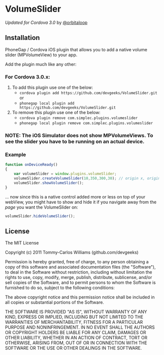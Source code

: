 VolumeSlider
============

*Updated for Cordova 3.0* by [@orbitaloop](https://github.com/orbitaloop)

Installation
------------

PhoneGap / Cordova iOS plugin that allows you to add a native volume slider (MPVolumeView) to your app.

Add the plugin much like any other:

### For Cordova 3.0.x:

1. To add this plugin use one of the below: 
	- `cordova plugin add https://github.com/devgeeks/VolumeSlider.git` or 
	- `phonegap local plugin add https://github.com/devgeeks/VolumeSlider.git`
2. To remove this plugin use one of the below: 
	- `cordova plugin remove com.simplec.plugins.volumeslider`
	- `phonegap local plugin remove com.simplec.plugins.volumeslider`

### NOTE: The iOS Simulator does not show MPVolumeViews. To see the slider you have to be running on an actual device.

### Example
```javascript
function onDeviceReady()
{
	var volumeSlider = window.plugins.volumeSlider;
	volumeSlider.createVolumeSlider(10,350,300,30); // origin x, origin y, width, height
	volumeSlider.showVolumeSlider();
}
```

... now since this is a native control added more or less on top of your webView, you might have to show and hide it if you navigate away from the _page_ you want the VolumeSlider on:

```javascript
volumeSlider.hideVolumeSlider();
```


## License

The MIT License

Copyright (c) 2011 Tommy-Carlos Williams (github.com/devgeeks)

Permission is hereby granted, free of charge, to any person obtaining a copy of this software and associated documentation files (the "Software"), to deal in the Software without restriction, including without limitation the rights to use, copy, modify, merge, publish, distribute, sublicense, and/or sell copies of the Software, and to permit persons to whom the Software is furnished to do so, subject to the following conditions:

The above copyright notice and this permission notice shall be included in all copies or substantial portions of the Software.

THE SOFTWARE IS PROVIDED "AS IS", WITHOUT WARRANTY OF ANY KIND, EXPRESS OR IMPLIED, INCLUDING BUT NOT LIMITED TO THE WARRANTIES OF MERCHANTABILITY, FITNESS FOR A PARTICULAR PURPOSE AND NONINFRINGEMENT. IN NO EVENT SHALL THE AUTHORS OR COPYRIGHT HOLDERS BE LIABLE FOR ANY CLAIM, DAMAGES OR OTHER LIABILITY, WHETHER IN AN ACTION OF CONTRACT, TORT OR OTHERWISE, ARISING FROM, OUT OF OR IN CONNECTION WITH THE SOFTWARE OR THE USE OR OTHER DEALINGS IN THE SOFTWARE.
